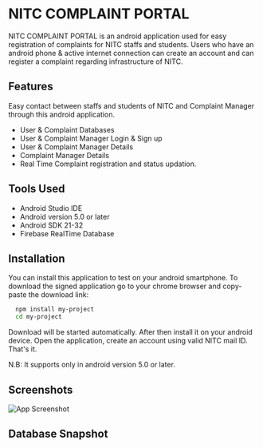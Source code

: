 
# NITC COMPLAINT PORTAL

NITC COMPLAINT PORTAL is an android application used for easy registration
of complaints for NITC staffs and students. Users who have an android phone 
& active internet connection can create an account and can register a 
complaint regarding infrastructure  of NITC.
## Features
Easy contact between staffs and students of NITC and Complaint Manager 
through this android application.
- User & Complaint Databases
- User & Complaint Manager Login & Sign up
- User & Complaint Manager Details
- Complaint Manager Details
- Real Time Complaint registration and status updation.


## Tools Used

- Android Studio IDE
- Android version 5.0 or later
- Android SDK 21-32
- Firebase RealTime Database


## Installation

You can install this application to test on your android smartphone. To download the signed application go to your chrome browser and copy-paste the download link:

```bash
  npm install my-project
  cd my-project
```

Download will be started automatically. After then install it on your android device. Open the application, create an account using valid NITC mail ID. That's it.

N.B: It supports only in android version 5.0 or later.
    
## Screenshots

![App Screenshot](https://via.placeholder.com/468x300?text=App+Screenshot+Here)


## Database Snapshot